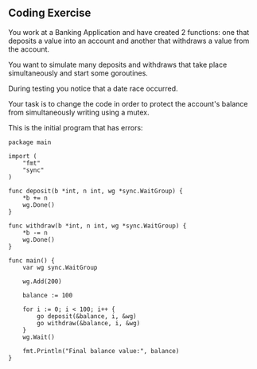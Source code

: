 ## Coding Exercise

You work at a Banking Application and have created 2 functions: one that deposits a value into an account and another that withdraws a value from the account.

You want to simulate many deposits and withdraws that take place simultaneously  and start some goroutines.

During testing you notice that a date race occurred.

Your task is to change the code in order to protect the account's balance from simultaneously writing using a mutex.

This is the initial program that has errors:

    package main
     
    import (
        "fmt"
        "sync"
    )
     
    func deposit(b *int, n int, wg *sync.WaitGroup) {
        *b += n
        wg.Done()
    }
     
    func withdraw(b *int, n int, wg *sync.WaitGroup) {
        *b -= n
        wg.Done()
    }
     
    func main() {
        var wg sync.WaitGroup
     
        wg.Add(200)
     
        balance := 100
     
        for i := 0; i < 100; i++ {
            go deposit(&balance, i, &wg)
            go withdraw(&balance, i, &wg)
        }
        wg.Wait()
     
        fmt.Println("Final balance value:", balance)
    }
